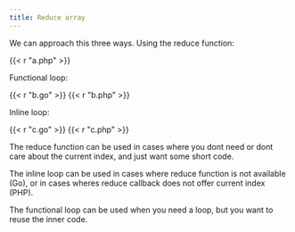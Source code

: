 ```yaml
---
title: Reduce array
---
```


We can approach this three ways. Using the reduce function:

{{< r "a.php" >}}

Functional loop:

{{< r "b.go" >}}
{{< r "b.php" >}}

Inline loop:

{{< r "c.go" >}}
{{< r "c.php" >}}

The reduce function can be used in cases where you dont need or dont care about
the current index, and just want some short code.

The inline loop can be used in cases where reduce function is not available
(Go), or in cases wheres reduce callback does not offer current index (PHP).

The functional loop can be used when you need a loop, but you want to reuse the
inner code.
